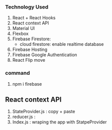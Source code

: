 ### Technology Used

1. React + React Hooks
2. React context API
3. Material UI
4. Flexbox
5. Firebase Firestore:
   - cloud firestore: enable realtime database
6. Firebase Hosting
7. Firebase Google Authentication
8. React Flip move

### command

1. npm i firebase

## React context API

1. StateProvider.js : copy + paste
2. reducer.js :
3. Index.js : wraping the app with StatpeProvider
